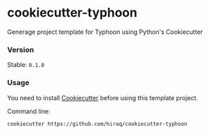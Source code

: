 # cookiecutter-typhoon
Generage project template for Typhoon using Python's Cookiecutter

### Version

Stable: `0.1.0`

### Usage

You need to install [Cookiecutter](https://github.com/audreyr/cookiecutter) before using this template project.

Command line:

```
cookiecutter https://github.com/hiraq/cookiecutter-typhoon 
```
